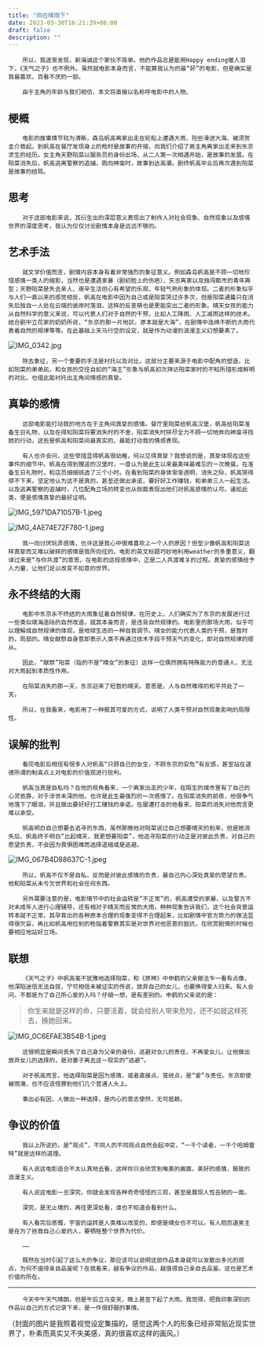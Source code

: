 ```yaml
---
title: "同在晴雨下"
date: 2023-05-30T16:21:39+08:00
draft: false
description: ""
---
```


        所以，我逐渐发现，新海诚这个家伙不简单。他的作品总是能用Happy ending催人泪下，《天气之子》也不例外。虽然就电影本身而言，不能算我认为的最“好”的电影，但是确实是我最喜欢、百看不厌的一部。

        由于主角的年龄与我们相仿，本文将直接以名称呼电影中的人物。

## 梗概

        电影的故事情节较为清晰，森岛帆高离家出走在轮船上遭遇大雨，险些滑进大海，被须贺圭介救起。到帆高在餐厅发现身上的枪时是故事的开端，向我们介绍了男主角离家出走来到东京求生的经历。女主角天野阳菜以服务员的身份出场，从二人第一次相遇开始，是故事的发展。在阳菜消失后，帆高逃离警察的追捕，跑向神龛时，故事到达高潮。剧终帆高毕业后再次遇到阳菜是故事的结局。

## 思考

        对于这部电影来说，其衍生出的深层意义表现出了制作人对社会现象、自然现象以及感情世界的深度思考，我认为仅仅讨论剧情本身是远远不够的。

## **艺术手法**

        就文学价值而言，剧情内容本身有着非常强烈的象征意义。例如森岛帆高是不顾一切地珍惜感情一类人的缩影，当然也是遭遇家暴（剧初脸上的伤疤）、矢志离家以及独闯都市的青年典型；天野阳菜是失去亲人、艰辛生活但心有希望的乐观、年轻气熟形象的体现。二者的形象似乎与人们一直以来的感觉相反，帆高在电影中因为自己或是阳菜哭过许多次，但是阳菜通篇只在消失后独自一人处在云端的彼岸时落泪，这样的反差萌也是更能突出二者的形象。晴天女孩的能力从自然科学的意义来说，可以代表人们对于自然的干预，比如人工降雨、人工减雨这样的技术。结合剧中立花家的奶奶所说，“东京的那一片地区，原本就是大海”，在剧情中连绵不断的大雨代表着自然的规律等等。在此基础上天马行空的设定，就是作为动漫的浪漫主义幻想要素了。

![IMG_0342.jpg](同在晴雨下+43e89e86-dbed-4a8d-b0bf-ebd3cdd60d80/IMG_0342.jpg)

        除去象征，另一个重要的手法是衬托以及对比，这部分主要来源于电影中配角的塑造，比如阳菜的弟弟凪，和女孩的交往自如的“海王”形象与帆高初次拜访阳菜家时的不知所措形成鲜明的对比。也借此能衬托出主角间情感的真挚。

## **真挚的感情**

        这部电影能打动我的地方在于主角间真挚的感情。餐厅里阳菜给帆高汉堡，帆高给阳菜准备生日礼物，以及在得知阳菜将要消失时的不舍，阳菜消失时拼尽全力不顾一切地奔向神龛寻找她的行动，这些是帆高和阳菜间最真实的、最能打动我的情感表现。

        有人也许会问，这些举措显得帆高很幼稚，何以见得真挚？我想说的是，真挚体现在这些事件的细节中。帆高在得到赠送的汉堡时，一度认为是此生以来最美味最难忘的一次晚餐。在准备生日礼物时，和店员细细挑选了三个小时。在看到阳菜的身体渐渐透明，消失之际，帆高哭得停不下来，坚定地认为这不是真的，甚至还做出承诺，要好好工作赚钱，和弟弟三人一起生活。以及逃离警察的追捕时，几位配角立场的转变也从侧面表现出他们对帆高感情的认可。诸如此类，便是感情真挚的最好证明。

![IMG_5971DA71057B-1.jpeg](同在晴雨下+43e89e86-dbed-4a8d-b0bf-ebd3cdd60d80/IMG_5971DA71057B-1.jpeg)

![IMG_4AE74E72F780-1.jpeg](同在晴雨下+43e89e86-dbed-4a8d-b0bf-ebd3cdd60d80/IMG_4AE74E72F780-1.jpeg)

        我一向讨厌玩弄感情，也许这是我心中很难喜欢上一个人的原因？但至少像帆高和阳菜这样真挚而又难以破碎的感情是我所向往的，电影的英文标题巧妙地利用weather的多重意义，翻译过来是“与你共渡”的意思，在电影的这段感情中，正是二人共渡难关的过程。真挚的感情给予人力量，让他们足以改变不如意的世界。

## **永不终结的大雨**

        电影中东京永不终结的大雨象征着自然规律，在历史上，人们确实为了东京的发展进行过一些类似填海造陆的自然改造，就其本身而言，是违背自然规律的。电影里的那场大雨，似乎可以理解成自然规律的体现，是地球生态的一种自我调节。晴女的能力代表人类的干预，是暂时的，局部的。晴女献祭自身意即表示人类不再通过技术手段干预天气的变化，即对自然规律的顺从。

        因此，“献祭”阳菜（指的不是“晴女”的象征）这样一位偶然拥有特殊能力的普通人，无法对大雨起到本质性作用。

        在阳菜消失的那一天，东京迎来了短暂的晴天。意思是，人与自然难得的和平共处了一天。

        所以，在我看来，电影用了一种极其可爱的方式，说明了人类干预对自然现象影响的局限性。

## **误解的批判**

        看完电影后相信有很多人对帆高“只顾自己的女生，不顾东京的安危”有反感，甚至站在道德所谓的制高点上对电影的价值观进行批判。

        帆高当真是自私吗？在他的视角看来，一个离家出走的少年，在陌生的城市里有了自己的心灵依靠，对于涉世未深的他，也许是此生最强烈的一次感情了。在阳菜消失的前夜，他很争气地落下了眼泪，并且做出要好好打工赚钱的承诺。在屡遭打击的他看来，阳菜的消失对他而言更难以承受。

        帆高明白自己想要去追寻的东西，虽然那晚他对阳菜说过自己想要晴天的到来，但是她消失后，帆高终于明白“比起晴天，我更想要阳菜”，他追寻阳菜的行动正是对彼此负责，对自己的愿望负责，不会因为畏惧困难而选择退缩或是逃避。

![IMG_067B4D88637C-1.jpeg](同在晴雨下+43e89e86-dbed-4a8d-b0bf-ebd3cdd60d80/IMG_067B4D88637C-1.jpeg)

        所以，帆高不仅不是自私，反而是对彼此感情的负责，最自己内心深处真挚的愿望负责。他和阳菜从未亏欠世界和社会任何东西。

        另外需要注意的是，电影情节中的社会运转是“不正常”的，帆高遭受的家暴，以及警方不对未成年人进行心理辅导，还有相对于晴天而反常的大雨，种种现象告诉我们，这个社会背景运转本就不正常，其孕育出的各种原本合理的现象变得不合理起来，比如剧情中官方势力的做法显得很欠妥，再比如帆高用捡到的枪指着警察其实是对世界对他恶意的抵抗，在欣赏剧情的时候也要相应地站好立场。

## 联想

        《天气之子》中帆高毫不犹豫地选择阳菜，和《原神》中申鹤的父亲做法乍一看有点像，他深陷迷信无法自拔，宁可相信未被证实的传说，放弃自己的女儿，也要换得爱人归来。有人会问，不都是为了自己所心爱的人吗？仔细一想，是有差别的。申鹤的父亲说的是：

> 你生来就是这样的命，只要活着，就会给别人带来危险，还不如就这样死去，换她回来。

![IMG_0C6EFAE3B54B-1.jpeg](同在晴雨下+43e89e86-dbed-4a8d-b0bf-ebd3cdd60d80/IMG_0C6EFAE3B54B-1.jpeg)

        这很明显是瞬间丢失了自己身为父亲的身份，逃避对女儿的责任，不再爱女儿，让他做出放弃女儿的选择的，是对妻子离去这一现实的“逃避”。

        对于帆高而言，他选择阳菜是因为感情，或者直接点、笼统点，是“爱”与责任。东京即使被雨淹，也不应该怪罪到他们几个普通人头上。

        事出必有因，人做出一种选择，是内心的意志使然，无可抵赖。

## 争议的价值

        我以上所说的，是“观点”，不同人的不同观点自然会起冲突，“一千个读者，一千个哈姆雷特”就是这样的道理。

        有人说这电影适合不太认真地去看，这样你只会欣赏到唯美的画面，美好的感情，极致的浪漫主义。

        有人说这电影一旦深究，你就会发现各种奇奇怪怪的三观，甚至是展现人性丑陋的一面。

        深究，是无止境的，再往更深处看，谁也不知道会看到什么。

        有人看完后感慨，宇宙的运转是人类难以改变的，即使是晴女也不可以。有人抱怨道男主是在为了拯救自己心爱的人，要牺牲整个世界为代价。

        ……

        既然在当时引起了这么大的争议，那应该可以说明这部作品本身就可以发散出多元的观点，为何不值得亲自品鉴呢？在我看来，越有争议的作品，越值得自己亲自去品鉴。这也是艺术价值的所在。

---

        今天中午天气晴朗，但是午后立马变天，晚上甚至下起了大雨。我觉得，把我印象深刻的作品以自己的方式记录下来，是一件很舒服的事情。

（封面的图片是我照着视觉设定集描的，感觉这两个人的形象已经非常贴近现实世界了，朴素而真实又不失美感，真的很喜欢这样的画风。）

